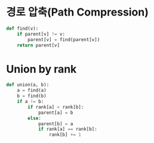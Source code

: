 # 경로 압축(Path Compression)

```py
def find(v):
    if parent[v] != v:
        parent[v] = find(parent[v])
    return parent[v]
```

# Union by rank
```py
def union(a, b):
    a = find(a)
    b = find(b)
    if a != b:
        if rank[a] < rank[b]:
            parent[a] = b
        else:
            parent[b] = a
            if rank[a] == rank[b]:
                rank[b] += 1
```